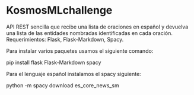 # KosmosMLchallenge
API REST sencilla que recibe una lista de oraciones en español y devuelva una lista de las entidades nombradas identificadas en cada oración.
Requerimientos: 
Flask,
Flask-Markdown,
Spacy.




Para instalar varios paquetes usamos el siguiente comando:



pip install flask Flask-Markdown spacy


Para el lenguaje español instalamos el spacy siguiente:


python -m spacy download es_core_news_sm
